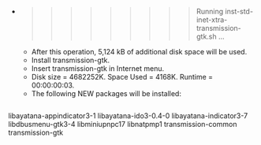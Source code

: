 * >>>>>>>>> Running inst-std-inet-xtra-transmission-gtk.sh ...
  * After this operation, 5,124 kB of additional disk space will be used.
  * Install transmission-gtk.
  * Insert transmission-gtk in Internet menu.
  * Disk size = 4682252K. Space Used = 4168K. Runtime = 00:00:00:03.
  * The following NEW packages will be installed:
  ```bash
libayatana-appindicator3-1 libayatana-ido3-0.4-0 libayatana-indicator3-7 libdbusmenu-gtk3-4 libminiupnpc17
libnatpmp1 transmission-common transmission-gtk
  ```

